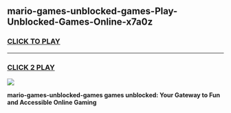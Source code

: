 
## mario-games-unblocked-games-Play-Unblocked-Games-Online-x7a0z
<h3>
<a href="https://premium76.site?title=mario-games-unblocked-games&ref=25A">CLICK TO PLAY</a></h3>
<hr>

<h3>
<a href="https://premium76.site?title=mario-games-unblocked-games&ref=25A">CLICK 2 PLAY</a>
  
</h3>

<a href="https://premium76.site?title=mario-games-unblocked-games&ref=25A"><img src="https://clearcache.store/games.png"></a>


**mario-games-unblocked-games games unblocked: Your Gateway to Fun and Accessible Online Gaming**
